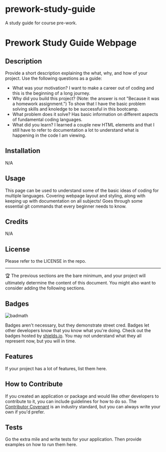# prework-study-guide
A study guide for course pre-work.

# Prework Study Guide Webpage

## Description

Provide a short description explaining the what, why, and how of your project. Use the following questions as a guide:

- What was your motivation?
    I want to make a career out of coding and this is the beginning of a long journey.
- Why did you build this project? (Note: the answer is not "Because it was a homework assignment.")
    To show that I have the basic problem solving skills and knoledge to be successful in this bootcamp.
- What problem does it solve?
    Has basic information on different aspects of fundamental coding languages.
- What did you learn?
    I learned a couple new HTML elements and that I still have to refer to documentation a lot to understand what is happening in the code I am viewing.

## Installation

N/A

## Usage

This page can be used to understand some of the basic ideas of coding for multiple languages. Covering webpage layout and styling, along with keeping up with documentation on all subjects! Goes through some essential git commands that every beginner needs to know.


## Credits

N/A

## License

Please refer to the LICENSE in the repo.

---

🏆 The previous sections are the bare minimum, and your project will ultimately determine the content of this document. You might also want to consider adding the following sections.

## Badges

![badmath](https://img.shields.io/github/languages/top/nielsenjared/badmath)

Badges aren't necessary, but they demonstrate street cred. Badges let other developers know that you know what you're doing. Check out the badges hosted by [shields.io](https://shields.io/). You may not understand what they all represent now, but you will in time.

## Features

If your project has a lot of features, list them here.

## How to Contribute

If you created an application or package and would like other developers to contribute to it, you can include guidelines for how to do so. The [Contributor Covenant](https://www.contributor-covenant.org/) is an industry standard, but you can always write your own if you'd prefer.

## Tests

Go the extra mile and write tests for your application. Then provide examples on how to run them here.